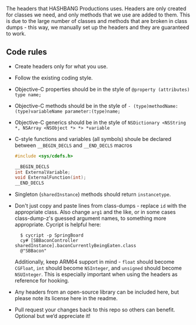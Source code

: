 The headers that HASHBANG Productions uses. Headers are only created for classes we need, and only methods that we use are added to them. This is due to the large number of classes and methods that are broken in class dumps - this way, we manually set up the headers and they are guaranteed to work.

## Code rules
* Create headers only for what you use.
* Follow the existing coding style.
* Objective-C properties should be in the style of `@property (attributes) type name;`
* Objective-C methods should be in the style of `- (type)methodName:(type)variableName parameter:(type)name;`
* Objective-C generics should be in the style of `NSDictionary <NSString *, NSArray <NSObject *> *> *variable`
* C-style functions and variables (all symbols) shoule be declared between `__BEGIN_DECLS` and `__END_DECLS` macros

    ```c
    #include <sys/cdefs.h>

    __BEGIN_DECLS
    int ExternalVariable;
    void ExternalFunction(int);
    __END_DECLS
    ```
* Singleton (`sharedInstance`) methods should return `instancetype`.
* Don't just copy and paste lines from class-dumps - replace `id` with the appropriate class. Also change `arg1` and the like, or in some cases class-dump-z's guessed argument names, to something more appropriate. Cycript is helpful here:

        $ cycript -p SpringBoard
        cy# [SBBaconController sharedInstance].baconCurrentlyBeingEaten.class
        @"SBBacon"

    Additionally, keep ARM64 support in mind - `float` should become `CGFloat`, `int` should become `NSInteger`, and `unsigned` should become `NSUInteger`. This is especially important when using the headers as reference for hooking.
* Any headers from an open-source library can be included here, but please note its license here in the readme.
* Pull request your changes back to this repo so others can benefit. Optional but we’d appreciate it!

